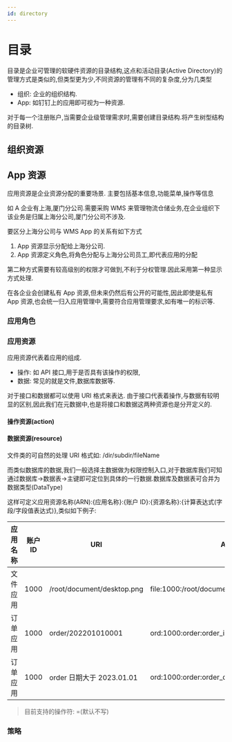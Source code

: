 ```yaml
---
id: directory
---
```


# 目录

目录是企业可管理的软硬件资源的目录结构,这点和活动目录(Active Directory)的管理方式是类似的,但类型更为少,不同资源的管理有不同的复杂度,分为几类型

- 组织: 企业的组织结构.
- App: 如钉钉上的应用即可视为一种资源.

对于每一个注册账户,当需要企业级管理需求时,需要创建目录结构.将产生树型结构的目录树.

## 组织资源

## App 资源

应用资源是企业资源分配的重要场景. 主要包括基本信息,功能菜单,操作等信息

如 A 企业有上海,厦门分公司.需要采购 WMS 来管理物流仓储业务,在企业组织下该业务是归属上海分公司,厦门分公司不涉及.

要区分上海分公司与 WMS App 的关系有如下方式

1. App 资源显示分配给上海分公司.
2. App 资源定义角色,将角色分配与上海分公司员工,即代表应用的分配

第二种方式需要有较高级别的权限才可做到,不利于分权管理.因此采用第一种显示方式处理.

在各企业会创建私有 App 资源,但未来仍然后有公开的可能性,因此即使是私有 App 资源,也会统一归入应用管理中,需要符合应用管理要求,如有唯一的标识等.

### 应用角色

### 应用资源

应用资源代表着应用的组成.

- 操作: 如 API 接口,用于是否具有该操作的权限,
- 数据: 常见的就是文件,数据库数据等.

对于接口和数据都可以使用 URI 格式来表达. 由于接口代表着操作,与数据有较明显的区别,因此我们在元数据中,也是将接口和数据这两种资源也是分开定义的.

#### 操作资源(action)

#### 数据资源(resource)

文件类的可自然的处理 URI 格式如: /dir/subdir/fileName

而类似数据库的数据,我们一般选择主数据做为权限控制入口,对于数据库我们可知通过数据库->数据表->主键即可定位到具体的一行数据.数据库及数据表可合并为数据类型(DataType)

这样可定义应用资源名称(ARN):{应用名称}:{账户 ID}:{资源名称}:{计算表达式(字段/字段值表达式)},类似如下例子:

| 应用名称 | 账户 ID | URI                        | ARN                                          |
| -------- | ------- | -------------------------- | -------------------------------------------- |
| 文件应用 | 1000    | /root/document/desktop.png | file:1000:/root/document/desktop.png         |
| 订单应用 | 1000    | order/202201010001         | ord:1000:order:order_id/202201010001         |
| 订单应用 | 1000    | order 日期大于 2023.01.01  | ord:1000:order:order_date/>2023.01.01:kind/1 |

> 目前支持的操作符: =(默认不写)

### 策略
